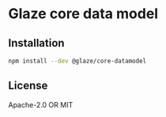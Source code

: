 # Glaze core data model

## Installation

```sh
npm install --dev @glaze/core-datamodel
```

## License

Apache-2.0 OR MIT
